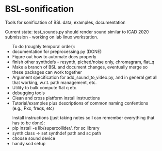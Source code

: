 # BSL-sonification
Tools for sonification of BSL data, examples, documentation

Current state:
	test_sounds.py should render sound similar to ICAD 2020 submission - working on lab linux workstation.


<ul>
To do (roughly temporal order):

<li>documentation for preprocessing.py (DONE)</li>
<li>Figure out how to automate docs properly </li>
<li>finish other synthdefs - resynth, piched/noise only, chromagram, flat_q</li>
<li>Make a branch of BSL and document changes, eventually merge so these packages can work together</li>
<li>Argument specification for add_sound_to_video.py, and in general get all that working, w.r.t. path management, etc.</li>
<li>Utility to bulk compute flat q etc.</li>
<li>debugging tools</li>
<li>Clean and cross platform install instructions</li>
<li>Tutorial/examples plus descriptions of common naming confentions (e.g., Pxx, freqs, etc)</li>

</ul>

<ul>
Install  instructions (just taking notes so I can remember everything that has to be done):
<li>pip install -e lib/supercollider/.  for sc library</li>
<li>synth class -> set synthdef path and sc path</li>
<li>choose sound device</li>
<li>handy.scd setup</li>
</ul>